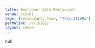 ```yaml
---
title: Sunflower Cafe Restaurant
venue: v16181
tags: [restaurant, food, "fhrs:411991"]
permalink: /v/16181/
layout: venue
---
```

null